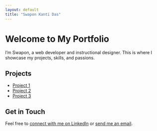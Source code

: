 ```yaml
---
layout: default
title: "Swapon Kanti Das"
---
```


# Welcome to My Portfolio
I’m Swapon, a web developer and instructional designer. This is where I showcase my projects, skills, and passions.

## Projects
- [Project 1](#)
- [Project 2](#)
- [Project 3](#)

## Get in Touch
Feel free to [connect with me on LinkedIn](https://www.linkedin.com/in/swapon-kanti-das/) or [send me an email](mailto:Swapon.Das@yahoo.com).
